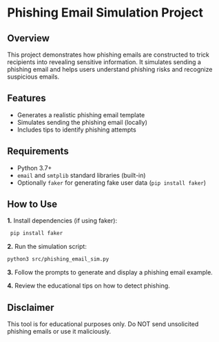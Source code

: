 # Phishing Email Simulation Project

## Overview
This project demonstrates how phishing emails are constructed to trick recipients into revealing sensitive information. It simulates sending a phishing email and helps users understand phishing risks and recognize suspicious emails.

## Features
- Generates a realistic phishing email template
- Simulates sending the phishing email (locally)
- Includes tips to identify phishing attempts

## Requirements
- Python 3.7+
- `email` and `smtplib` standard libraries (built-in)
- Optionally `faker` for generating fake user data (`pip install faker`)

## How to Use
**1.** Install dependencies (if using faker):
  ```bash
   pip install faker
  ```
**2.** Run the simulation script:
  ```bash
  python3 src/phishing_email_sim.py
  ```

**3.** Follow the prompts to generate and display a phishing email example.

**4.** Review the educational tips on how to detect phishing.

## Disclaimer

This tool is for educational purposes only. Do NOT send unsolicited phishing emails or use it maliciously.
